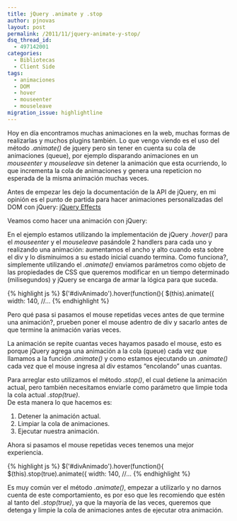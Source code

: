```yaml
---
title: jQuery .animate y .stop
author: pjnovas
layout: post
permalink: /2011/11/jquery-animate-y-stop/
dsq_thread_id:
  - 497142001
categories:
  - Bibliotecas
  - Client Side
tags:
  - animaciones
  - DOM
  - hover
  - mouseenter
  - mouseleave
migration_issue: highlightline
---
```

Hoy en día encontramos muchas animaciones en la web, muchas formas de realizarlas y muchos plugins también. Lo que vengo viendo es el uso del método *.animate()* de jquery pero sin tener en cuenta su cola de animaciones (queue), por ejemplo disparando animaciones en un *mouseenter* y *mouseleave* sin detener la animación que esta ocurriendo, lo que incrementa la cola de animaciones y genera una repeticion no esperada de la misma animación muchas veces.

Antes de empezar les dejo la documentación de la API de jQuery, en mi opinión es el punto de partida para hacer animaciones personalizadas del DOM con jQuery: <a title="jQuery Effects" href="http://api.jquery.com/category/effects/" target="_blank">jQuery Effects</a>

Veamos como hacer una animación con jQuery:  
<!--more-->

  


En el ejemplo estamos utilizando la implementación de jQuery *.hover()* para el *mouseenter* y el *mouseleave* pasándole 2 handlers para cada uno y realizando una animación: aumentamos el ancho y alto cuando esta sobre el div y lo disminuimos a su estado inicial cuando termina. Como funciona?, simplemente utilizando el *.animate()* enviamos parámetros como objeto de las propiedades de CSS que queremos modificar en un tiempo determinado (milisegundos) y jQuery se encarga de armar la lógica para que suceda. 

<!--highlight:[2]-->
{% highlight js %}
$('#divAnimado').hover(function(){
    $(this).animate({
        width: 140,
    //...
 {% endhighlight %}

Pero qué pasa si pasamos el mouse repetidas veces antes de que termine una animación?, prueben poner el mouse adentro de div y sacarlo antes de que termine la animación varias veces.

La animación se repite cuantas veces hayamos pasado el mouse, esto es porque jQuery agrega una animación a la cola (queue) cada vez que llamamos a la función *.animate()* y como estamos ejecutando un *.animate()* cada vez que el mouse ingresa al div estamos &#8220;encolando&#8221; unas cuantas.

Para arreglar esto utilizamos el método *.stop()*, el cual detiene la animación actual, pero también necesitamos enviarle como parámetro que limpie toda la cola actual *.stop(true)*.  
De esta manera lo que hacemos es:

  1. Detener la animación actual.
  2. Limpiar la cola de animaciones.
  3. Ejecutar nuestra animación.



Ahora si pasamos el mouse repetidas veces tenemos una mejor experiencia.

<!--highlight:[2]-->
{% highlight js %}
$('#divAnimado').hover(function(){
    $(this).stop(true).animate({
        width: 140,
    //...
 {% endhighlight %}

Es muy común ver el método *.animate()*, empezar a utilizarlo y no darnos cuenta de este comportamiento, es por eso que les recomiendo que estén al tanto del *.stop(true)*, ya que la mayoría de las veces, queremos que detenga y limpie la cola de animaciones antes de ejecutar otra animación.